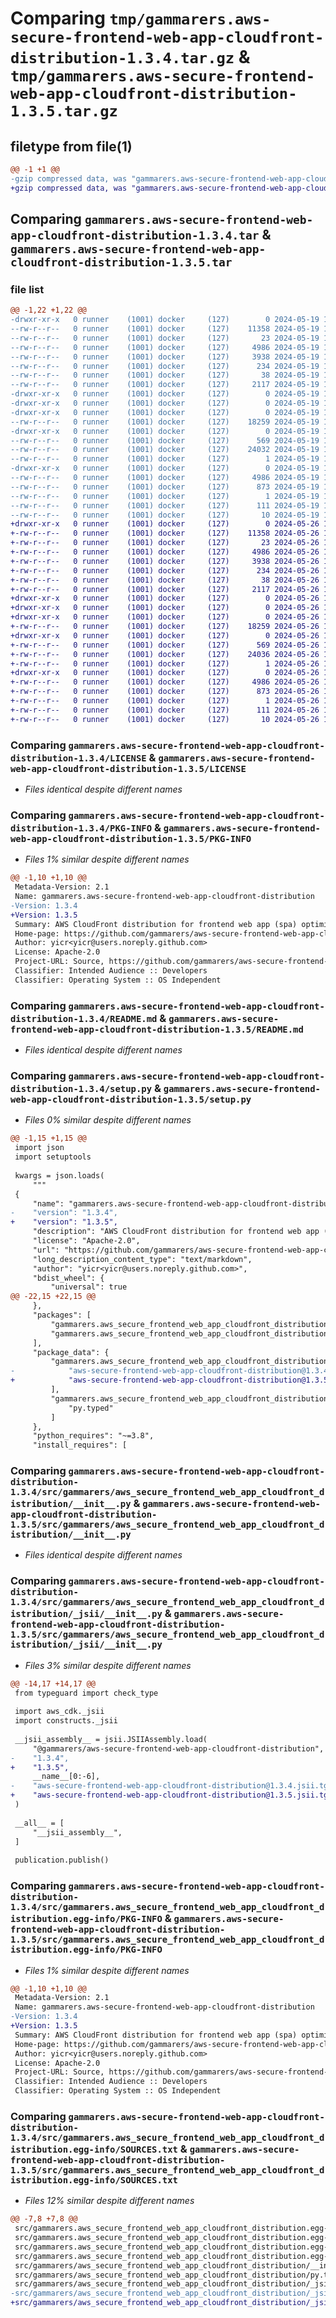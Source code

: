 # Comparing `tmp/gammarers.aws-secure-frontend-web-app-cloudfront-distribution-1.3.4.tar.gz` & `tmp/gammarers.aws-secure-frontend-web-app-cloudfront-distribution-1.3.5.tar.gz`

## filetype from file(1)

```diff
@@ -1 +1 @@
-gzip compressed data, was "gammarers.aws-secure-frontend-web-app-cloudfront-distribution-1.3.4.tar", last modified: Sun May 19 18:23:00 2024, max compression
+gzip compressed data, was "gammarers.aws-secure-frontend-web-app-cloudfront-distribution-1.3.5.tar", last modified: Sun May 26 18:23:25 2024, max compression
```

## Comparing `gammarers.aws-secure-frontend-web-app-cloudfront-distribution-1.3.4.tar` & `gammarers.aws-secure-frontend-web-app-cloudfront-distribution-1.3.5.tar`

### file list

```diff
@@ -1,22 +1,22 @@
-drwxr-xr-x   0 runner    (1001) docker     (127)        0 2024-05-19 18:23:00.571591 gammarers.aws-secure-frontend-web-app-cloudfront-distribution-1.3.4/
--rw-r--r--   0 runner    (1001) docker     (127)    11358 2024-05-19 18:22:44.000000 gammarers.aws-secure-frontend-web-app-cloudfront-distribution-1.3.4/LICENSE
--rw-r--r--   0 runner    (1001) docker     (127)       23 2024-05-19 18:22:44.000000 gammarers.aws-secure-frontend-web-app-cloudfront-distribution-1.3.4/MANIFEST.in
--rw-r--r--   0 runner    (1001) docker     (127)     4986 2024-05-19 18:23:00.571591 gammarers.aws-secure-frontend-web-app-cloudfront-distribution-1.3.4/PKG-INFO
--rw-r--r--   0 runner    (1001) docker     (127)     3938 2024-05-19 18:22:44.000000 gammarers.aws-secure-frontend-web-app-cloudfront-distribution-1.3.4/README.md
--rw-r--r--   0 runner    (1001) docker     (127)      234 2024-05-19 18:22:44.000000 gammarers.aws-secure-frontend-web-app-cloudfront-distribution-1.3.4/pyproject.toml
--rw-r--r--   0 runner    (1001) docker     (127)       38 2024-05-19 18:23:00.571591 gammarers.aws-secure-frontend-web-app-cloudfront-distribution-1.3.4/setup.cfg
--rw-r--r--   0 runner    (1001) docker     (127)     2117 2024-05-19 18:22:44.000000 gammarers.aws-secure-frontend-web-app-cloudfront-distribution-1.3.4/setup.py
-drwxr-xr-x   0 runner    (1001) docker     (127)        0 2024-05-19 18:23:00.567591 gammarers.aws-secure-frontend-web-app-cloudfront-distribution-1.3.4/src/
-drwxr-xr-x   0 runner    (1001) docker     (127)        0 2024-05-19 18:23:00.567591 gammarers.aws-secure-frontend-web-app-cloudfront-distribution-1.3.4/src/gammarers/
-drwxr-xr-x   0 runner    (1001) docker     (127)        0 2024-05-19 18:23:00.571591 gammarers.aws-secure-frontend-web-app-cloudfront-distribution-1.3.4/src/gammarers/aws_secure_frontend_web_app_cloudfront_distribution/
--rw-r--r--   0 runner    (1001) docker     (127)    18259 2024-05-19 18:22:44.000000 gammarers.aws-secure-frontend-web-app-cloudfront-distribution-1.3.4/src/gammarers/aws_secure_frontend_web_app_cloudfront_distribution/__init__.py
-drwxr-xr-x   0 runner    (1001) docker     (127)        0 2024-05-19 18:23:00.571591 gammarers.aws-secure-frontend-web-app-cloudfront-distribution-1.3.4/src/gammarers/aws_secure_frontend_web_app_cloudfront_distribution/_jsii/
--rw-r--r--   0 runner    (1001) docker     (127)      569 2024-05-19 18:22:44.000000 gammarers.aws-secure-frontend-web-app-cloudfront-distribution-1.3.4/src/gammarers/aws_secure_frontend_web_app_cloudfront_distribution/_jsii/__init__.py
--rw-r--r--   0 runner    (1001) docker     (127)    24032 2024-05-19 18:22:44.000000 gammarers.aws-secure-frontend-web-app-cloudfront-distribution-1.3.4/src/gammarers/aws_secure_frontend_web_app_cloudfront_distribution/_jsii/aws-secure-frontend-web-app-cloudfront-distribution@1.3.4.jsii.tgz
--rw-r--r--   0 runner    (1001) docker     (127)        1 2024-05-19 18:22:44.000000 gammarers.aws-secure-frontend-web-app-cloudfront-distribution-1.3.4/src/gammarers/aws_secure_frontend_web_app_cloudfront_distribution/py.typed
-drwxr-xr-x   0 runner    (1001) docker     (127)        0 2024-05-19 18:23:00.571591 gammarers.aws-secure-frontend-web-app-cloudfront-distribution-1.3.4/src/gammarers.aws_secure_frontend_web_app_cloudfront_distribution.egg-info/
--rw-r--r--   0 runner    (1001) docker     (127)     4986 2024-05-19 18:23:00.000000 gammarers.aws-secure-frontend-web-app-cloudfront-distribution-1.3.4/src/gammarers.aws_secure_frontend_web_app_cloudfront_distribution.egg-info/PKG-INFO
--rw-r--r--   0 runner    (1001) docker     (127)      873 2024-05-19 18:23:00.000000 gammarers.aws-secure-frontend-web-app-cloudfront-distribution-1.3.4/src/gammarers.aws_secure_frontend_web_app_cloudfront_distribution.egg-info/SOURCES.txt
--rw-r--r--   0 runner    (1001) docker     (127)        1 2024-05-19 18:23:00.000000 gammarers.aws-secure-frontend-web-app-cloudfront-distribution-1.3.4/src/gammarers.aws_secure_frontend_web_app_cloudfront_distribution.egg-info/dependency_links.txt
--rw-r--r--   0 runner    (1001) docker     (127)      111 2024-05-19 18:23:00.000000 gammarers.aws-secure-frontend-web-app-cloudfront-distribution-1.3.4/src/gammarers.aws_secure_frontend_web_app_cloudfront_distribution.egg-info/requires.txt
--rw-r--r--   0 runner    (1001) docker     (127)       10 2024-05-19 18:23:00.000000 gammarers.aws-secure-frontend-web-app-cloudfront-distribution-1.3.4/src/gammarers.aws_secure_frontend_web_app_cloudfront_distribution.egg-info/top_level.txt
+drwxr-xr-x   0 runner    (1001) docker     (127)        0 2024-05-26 18:23:25.399392 gammarers.aws-secure-frontend-web-app-cloudfront-distribution-1.3.5/
+-rw-r--r--   0 runner    (1001) docker     (127)    11358 2024-05-26 18:23:14.000000 gammarers.aws-secure-frontend-web-app-cloudfront-distribution-1.3.5/LICENSE
+-rw-r--r--   0 runner    (1001) docker     (127)       23 2024-05-26 18:23:14.000000 gammarers.aws-secure-frontend-web-app-cloudfront-distribution-1.3.5/MANIFEST.in
+-rw-r--r--   0 runner    (1001) docker     (127)     4986 2024-05-26 18:23:25.399392 gammarers.aws-secure-frontend-web-app-cloudfront-distribution-1.3.5/PKG-INFO
+-rw-r--r--   0 runner    (1001) docker     (127)     3938 2024-05-26 18:23:14.000000 gammarers.aws-secure-frontend-web-app-cloudfront-distribution-1.3.5/README.md
+-rw-r--r--   0 runner    (1001) docker     (127)      234 2024-05-26 18:23:14.000000 gammarers.aws-secure-frontend-web-app-cloudfront-distribution-1.3.5/pyproject.toml
+-rw-r--r--   0 runner    (1001) docker     (127)       38 2024-05-26 18:23:25.399392 gammarers.aws-secure-frontend-web-app-cloudfront-distribution-1.3.5/setup.cfg
+-rw-r--r--   0 runner    (1001) docker     (127)     2117 2024-05-26 18:23:14.000000 gammarers.aws-secure-frontend-web-app-cloudfront-distribution-1.3.5/setup.py
+drwxr-xr-x   0 runner    (1001) docker     (127)        0 2024-05-26 18:23:25.395392 gammarers.aws-secure-frontend-web-app-cloudfront-distribution-1.3.5/src/
+drwxr-xr-x   0 runner    (1001) docker     (127)        0 2024-05-26 18:23:25.395392 gammarers.aws-secure-frontend-web-app-cloudfront-distribution-1.3.5/src/gammarers/
+drwxr-xr-x   0 runner    (1001) docker     (127)        0 2024-05-26 18:23:25.399392 gammarers.aws-secure-frontend-web-app-cloudfront-distribution-1.3.5/src/gammarers/aws_secure_frontend_web_app_cloudfront_distribution/
+-rw-r--r--   0 runner    (1001) docker     (127)    18259 2024-05-26 18:23:14.000000 gammarers.aws-secure-frontend-web-app-cloudfront-distribution-1.3.5/src/gammarers/aws_secure_frontend_web_app_cloudfront_distribution/__init__.py
+drwxr-xr-x   0 runner    (1001) docker     (127)        0 2024-05-26 18:23:25.399392 gammarers.aws-secure-frontend-web-app-cloudfront-distribution-1.3.5/src/gammarers/aws_secure_frontend_web_app_cloudfront_distribution/_jsii/
+-rw-r--r--   0 runner    (1001) docker     (127)      569 2024-05-26 18:23:14.000000 gammarers.aws-secure-frontend-web-app-cloudfront-distribution-1.3.5/src/gammarers/aws_secure_frontend_web_app_cloudfront_distribution/_jsii/__init__.py
+-rw-r--r--   0 runner    (1001) docker     (127)    24036 2024-05-26 18:23:14.000000 gammarers.aws-secure-frontend-web-app-cloudfront-distribution-1.3.5/src/gammarers/aws_secure_frontend_web_app_cloudfront_distribution/_jsii/aws-secure-frontend-web-app-cloudfront-distribution@1.3.5.jsii.tgz
+-rw-r--r--   0 runner    (1001) docker     (127)        1 2024-05-26 18:23:14.000000 gammarers.aws-secure-frontend-web-app-cloudfront-distribution-1.3.5/src/gammarers/aws_secure_frontend_web_app_cloudfront_distribution/py.typed
+drwxr-xr-x   0 runner    (1001) docker     (127)        0 2024-05-26 18:23:25.399392 gammarers.aws-secure-frontend-web-app-cloudfront-distribution-1.3.5/src/gammarers.aws_secure_frontend_web_app_cloudfront_distribution.egg-info/
+-rw-r--r--   0 runner    (1001) docker     (127)     4986 2024-05-26 18:23:25.000000 gammarers.aws-secure-frontend-web-app-cloudfront-distribution-1.3.5/src/gammarers.aws_secure_frontend_web_app_cloudfront_distribution.egg-info/PKG-INFO
+-rw-r--r--   0 runner    (1001) docker     (127)      873 2024-05-26 18:23:25.000000 gammarers.aws-secure-frontend-web-app-cloudfront-distribution-1.3.5/src/gammarers.aws_secure_frontend_web_app_cloudfront_distribution.egg-info/SOURCES.txt
+-rw-r--r--   0 runner    (1001) docker     (127)        1 2024-05-26 18:23:25.000000 gammarers.aws-secure-frontend-web-app-cloudfront-distribution-1.3.5/src/gammarers.aws_secure_frontend_web_app_cloudfront_distribution.egg-info/dependency_links.txt
+-rw-r--r--   0 runner    (1001) docker     (127)      111 2024-05-26 18:23:25.000000 gammarers.aws-secure-frontend-web-app-cloudfront-distribution-1.3.5/src/gammarers.aws_secure_frontend_web_app_cloudfront_distribution.egg-info/requires.txt
+-rw-r--r--   0 runner    (1001) docker     (127)       10 2024-05-26 18:23:25.000000 gammarers.aws-secure-frontend-web-app-cloudfront-distribution-1.3.5/src/gammarers.aws_secure_frontend_web_app_cloudfront_distribution.egg-info/top_level.txt
```

### Comparing `gammarers.aws-secure-frontend-web-app-cloudfront-distribution-1.3.4/LICENSE` & `gammarers.aws-secure-frontend-web-app-cloudfront-distribution-1.3.5/LICENSE`

 * *Files identical despite different names*

### Comparing `gammarers.aws-secure-frontend-web-app-cloudfront-distribution-1.3.4/PKG-INFO` & `gammarers.aws-secure-frontend-web-app-cloudfront-distribution-1.3.5/PKG-INFO`

 * *Files 1% similar despite different names*

```diff
@@ -1,10 +1,10 @@
 Metadata-Version: 2.1
 Name: gammarers.aws-secure-frontend-web-app-cloudfront-distribution
-Version: 1.3.4
+Version: 1.3.5
 Summary: AWS CloudFront distribution for frontend web app (spa) optimized.
 Home-page: https://github.com/gammarers/aws-secure-frontend-web-app-cloudfront-distribution.git
 Author: yicr<yicr@users.noreply.github.com>
 License: Apache-2.0
 Project-URL: Source, https://github.com/gammarers/aws-secure-frontend-web-app-cloudfront-distribution.git
 Classifier: Intended Audience :: Developers
 Classifier: Operating System :: OS Independent
```

### Comparing `gammarers.aws-secure-frontend-web-app-cloudfront-distribution-1.3.4/README.md` & `gammarers.aws-secure-frontend-web-app-cloudfront-distribution-1.3.5/README.md`

 * *Files identical despite different names*

### Comparing `gammarers.aws-secure-frontend-web-app-cloudfront-distribution-1.3.4/setup.py` & `gammarers.aws-secure-frontend-web-app-cloudfront-distribution-1.3.5/setup.py`

 * *Files 0% similar despite different names*

```diff
@@ -1,15 +1,15 @@
 import json
 import setuptools
 
 kwargs = json.loads(
     """
 {
     "name": "gammarers.aws-secure-frontend-web-app-cloudfront-distribution",
-    "version": "1.3.4",
+    "version": "1.3.5",
     "description": "AWS CloudFront distribution for frontend web app (spa) optimized.",
     "license": "Apache-2.0",
     "url": "https://github.com/gammarers/aws-secure-frontend-web-app-cloudfront-distribution.git",
     "long_description_content_type": "text/markdown",
     "author": "yicr<yicr@users.noreply.github.com>",
     "bdist_wheel": {
         "universal": true
@@ -22,15 +22,15 @@
     },
     "packages": [
         "gammarers.aws_secure_frontend_web_app_cloudfront_distribution",
         "gammarers.aws_secure_frontend_web_app_cloudfront_distribution._jsii"
     ],
     "package_data": {
         "gammarers.aws_secure_frontend_web_app_cloudfront_distribution._jsii": [
-            "aws-secure-frontend-web-app-cloudfront-distribution@1.3.4.jsii.tgz"
+            "aws-secure-frontend-web-app-cloudfront-distribution@1.3.5.jsii.tgz"
         ],
         "gammarers.aws_secure_frontend_web_app_cloudfront_distribution": [
             "py.typed"
         ]
     },
     "python_requires": "~=3.8",
     "install_requires": [
```

### Comparing `gammarers.aws-secure-frontend-web-app-cloudfront-distribution-1.3.4/src/gammarers/aws_secure_frontend_web_app_cloudfront_distribution/__init__.py` & `gammarers.aws-secure-frontend-web-app-cloudfront-distribution-1.3.5/src/gammarers/aws_secure_frontend_web_app_cloudfront_distribution/__init__.py`

 * *Files identical despite different names*

### Comparing `gammarers.aws-secure-frontend-web-app-cloudfront-distribution-1.3.4/src/gammarers/aws_secure_frontend_web_app_cloudfront_distribution/_jsii/__init__.py` & `gammarers.aws-secure-frontend-web-app-cloudfront-distribution-1.3.5/src/gammarers/aws_secure_frontend_web_app_cloudfront_distribution/_jsii/__init__.py`

 * *Files 3% similar despite different names*

```diff
@@ -14,17 +14,17 @@
 from typeguard import check_type
 
 import aws_cdk._jsii
 import constructs._jsii
 
 __jsii_assembly__ = jsii.JSIIAssembly.load(
     "@gammarers/aws-secure-frontend-web-app-cloudfront-distribution",
-    "1.3.4",
+    "1.3.5",
     __name__[0:-6],
-    "aws-secure-frontend-web-app-cloudfront-distribution@1.3.4.jsii.tgz",
+    "aws-secure-frontend-web-app-cloudfront-distribution@1.3.5.jsii.tgz",
 )
 
 __all__ = [
     "__jsii_assembly__",
 ]
 
 publication.publish()
```

### Comparing `gammarers.aws-secure-frontend-web-app-cloudfront-distribution-1.3.4/src/gammarers.aws_secure_frontend_web_app_cloudfront_distribution.egg-info/PKG-INFO` & `gammarers.aws-secure-frontend-web-app-cloudfront-distribution-1.3.5/src/gammarers.aws_secure_frontend_web_app_cloudfront_distribution.egg-info/PKG-INFO`

 * *Files 1% similar despite different names*

```diff
@@ -1,10 +1,10 @@
 Metadata-Version: 2.1
 Name: gammarers.aws-secure-frontend-web-app-cloudfront-distribution
-Version: 1.3.4
+Version: 1.3.5
 Summary: AWS CloudFront distribution for frontend web app (spa) optimized.
 Home-page: https://github.com/gammarers/aws-secure-frontend-web-app-cloudfront-distribution.git
 Author: yicr<yicr@users.noreply.github.com>
 License: Apache-2.0
 Project-URL: Source, https://github.com/gammarers/aws-secure-frontend-web-app-cloudfront-distribution.git
 Classifier: Intended Audience :: Developers
 Classifier: Operating System :: OS Independent
```

### Comparing `gammarers.aws-secure-frontend-web-app-cloudfront-distribution-1.3.4/src/gammarers.aws_secure_frontend_web_app_cloudfront_distribution.egg-info/SOURCES.txt` & `gammarers.aws-secure-frontend-web-app-cloudfront-distribution-1.3.5/src/gammarers.aws_secure_frontend_web_app_cloudfront_distribution.egg-info/SOURCES.txt`

 * *Files 12% similar despite different names*

```diff
@@ -7,8 +7,8 @@
 src/gammarers.aws_secure_frontend_web_app_cloudfront_distribution.egg-info/SOURCES.txt
 src/gammarers.aws_secure_frontend_web_app_cloudfront_distribution.egg-info/dependency_links.txt
 src/gammarers.aws_secure_frontend_web_app_cloudfront_distribution.egg-info/requires.txt
 src/gammarers.aws_secure_frontend_web_app_cloudfront_distribution.egg-info/top_level.txt
 src/gammarers/aws_secure_frontend_web_app_cloudfront_distribution/__init__.py
 src/gammarers/aws_secure_frontend_web_app_cloudfront_distribution/py.typed
 src/gammarers/aws_secure_frontend_web_app_cloudfront_distribution/_jsii/__init__.py
-src/gammarers/aws_secure_frontend_web_app_cloudfront_distribution/_jsii/aws-secure-frontend-web-app-cloudfront-distribution@1.3.4.jsii.tgz
+src/gammarers/aws_secure_frontend_web_app_cloudfront_distribution/_jsii/aws-secure-frontend-web-app-cloudfront-distribution@1.3.5.jsii.tgz
```

